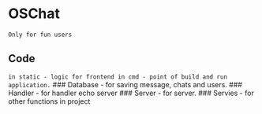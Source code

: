 #  OSChat
 
  `Only for fun users`

## Code

   `in static - logic for frontend
   in cmd - point of build and run 
    application.`
    ### Database - for saving message, chats and users.
    ### Handler - for handler echo server
    ### Server - for server.
    ### Servies - for other functions in project
